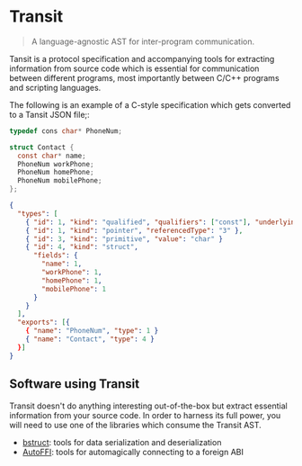 Transit
=======

> A language-agnostic AST for inter-program communication.

Tansit is a protocol specification and accompanying tools for extracting 
information from source code which is essential for communication between
different programs, most importantly between C/C++ programs and scripting
languages.

The following is an example of a C-style specification which gets converted to a Tansit JSON file;:

```c
typedef cons char* PhoneNum;

struct Contact {
  const char* name;
  PhoneNum workPhone;
  PhoneNum homePhone;
  PhoneNum mobilePhone;
};
```

```json
{
  "types": [
    { "id": 1, "kind": "qualified", "qualifiers": ["const"], "underlyingType": 2 },
    { "id": 1, "kind": "pointer", "referencedType": "3" },
    { "id": 3, "kind": "primitive", "value": "char" }
    { "id": 4, "kind": "struct",
      "fields": {
        "name": 1,
        "workPhone": 1,
        "homePhone": 1, 
        "mobilePhone": 1
      }
    }
  ],
  "exports": [{
    { "name": "PhoneNum", "type": 1 }
    { "name": "Contact", "type": 4 }
  }]
}
```

## Software using Transit

Transit doesn't do anything interesting out-of-the-box but extract essential
information from your source code. In order to harness its full power, you will
need to use one of the libraries which consume the Transit AST.

 - [bstruct](http://github.com/samvv/binstruct): tools for data serialization and deserialization
 - [AutoFFI](http://github.com/samvv/AutoFFI): tools for automagically connecting to a foreign ABI

<!--Transit is a library which allows you to query a program's structure within your-->
<!--own software, without relying on external compilers or parsers. Transit does the-->
<!--heavy lifting of selecting the right compiler for the job, and returns things-->
<!--such as a list of symbols and type information of a set of sources to your-->
<!--program.-->

